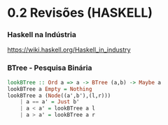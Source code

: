 # 0.2 Revisões (HASKELL)



### Haskell na Indústria
https://wiki.haskell.org/Haskell_in_industry


### BTree - Pesquisa Binária

```haskell
lookBTree :: Ord a => a -> BTree (a,b) -> Maybe a
lookBTree a Empty = Nothing
lookBTree a (Node((a',b'),(l,r)))
    | a == a' = Just b'
    | a < a' = lookBTree a l
    | a > a' = lookBTree a r
```
